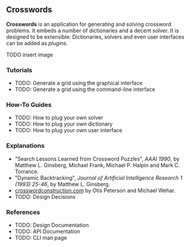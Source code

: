 ## Crosswords

**Crosswords** is an application for generating and solving crossword problems.
It embeds a number of dictionaries and a decent solver.
It is designed to be extensible: Dictionaries, solvers and even user interfaces can be added as
_plugins_.

TODO insert image

### Tutorials

* TODO: Generate a grid using the graphical interface
* TODO: Generate a grid using the command-line interface

### How-To Guides

* TODO: How to plug your own solver
* TODO: How to plug your own dictionary
* TODO: How to plug your own user interface

### Explanations

* "Search Lessons Learned from Crossword Puzzles", _AAAI 1990_, by Matthew L. Ginsberg, Michael
  Frank, Michael P. Halpin and Mark C. Torrance.
* "Dynamic Backtracking", _Journal of Artificial Intelligence Research 1 (1993) 25-46_, by Matthew
  L. Ginsberg.
* [crosswordconstruction.com](https://www.crosswordconstruction.com/) by Otis Peterson and
  Michael Wehar.
* TODO: Design Decisions

### References

* TODO: Design Documentation
* TODO: API Documentation
* TODO: CLI man page
